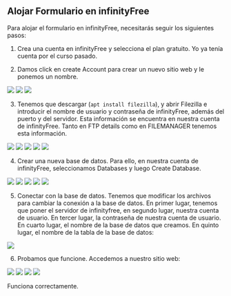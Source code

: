 ## Alojar Formulario en infinityFree
Para alojar el formulario en infinityFree, necesitarás seguir los siguientes pasos:
1.  Crea una cuenta en infinityFree y selecciona el plan gratuito.
Yo ya tenía cuenta por el curso pasado.

2. Damos click en create Account para crear un nuevo sitio web y le ponemos un nombre.
<img src="img/2024-10-24_16-39.png">
<img src="img/2024-10-24_16-41.png">
<img src="img/2.png">

3. Tenemos que descargar (`apt install filezilla`), y abrir Filezilla e introducir el nombre de usuario y contraseña de infinityFree, además del puerto y del servidor. Esta información se encuentra en nuestra cuenta de infinityFree. Tanto en FTP details como en FILEMANAGER tenemos esta información.
<img src="img/2024-10-24_16-36.png">
<img src="img/2024-10-24_16-37.png">
<img src="img/2024-10-24_16-47.png">
<img src="img/3.png">
<img src="img/2024-10-24_16-43.png">

4. Crear una nueva base de datos. Para ello, en nuestra cuenta de infinityFree, seleccionamos Databases y luego Create Database.

<img src="img/4.png">
<img src="img/5.png">
<img src="img/2024-10-24_16-50.png">
<img src="img/2024-10-24_16-51.png">
<img src="img/2024-10-24_16-53.png">

5. Conectar con la base de datos. Tenemos que modificar los archivos para cambiar la conexión a la base de datos. 
En primer lugar, tenemos que poner el servidor de infinityfree, en segundo lugar, nuestra cuenta de usuario.  En tercer lugar, la contraseña de nuestra cuenta de usuario. En cuarto lugar, el nombre de  la base de datos que creamos. En quinto lugar, el nombre de la tabla de la base de datos:

<img src="img/con.png">

6. Probamos que funcione. Accedemos a nuestro sitio web:
<img src="img/reg.png">
<img src="img/reg2.png">
<img src="img/reg3.png">
<img src="img/reg4.png">

Funciona correctamente.